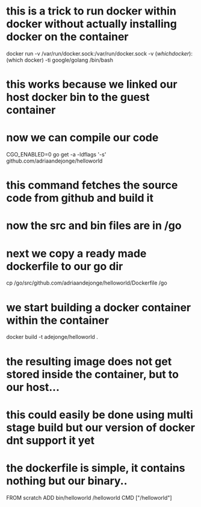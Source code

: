# this is a trick to run docker within docker without actually installing docker on the container

docker run -v /var/run/docker.sock:/var/run/docker.sock -v $(which docker):$(which docker) -ti google/golang /bin/bash

# this works because we linked our host docker bin to the guest container

# now we can compile our code

CGO_ENABLED=0 go get -a -ldflags '-s' github.com/adriaandejonge/helloworld

# this command fetches the source code from github and build it 

# now the src and bin files are in /go

# next we copy a ready made dockerfile to our go dir

cp /go/src/github.com/adriaandejonge/helloworld/Dockerfile /go

# we start building a docker container within the container

docker build -t adejonge/helloworld .

# the resulting image does not get stored inside the container, but to our host...

# this could easily be done using multi stage build but our version of docker dnt support it yet 


# the dockerfile is simple, it contains nothing but our binary..

FROM scratch
ADD bin/helloworld /helloworld
CMD ["/helloworld"]